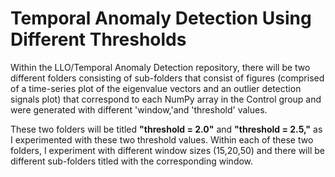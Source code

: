 # Temporal Anomaly Detection Using Different Thresholds
Within the LLO/Temporal Anomaly Detection repository, there will be two different folders consisting of sub-folders that consist of figures (comprised of a time-series plot of the eigenvalue vectors and an outlier detection signals plot) that correspond to each NumPy array in the Control group and were generated with different 'window,'and 'threshold' values.

These two folders will be titled **"threshold = 2.0"** and **"threshold = 2.5,"** as I experimented with these two threshold values. Within each of these two folders, I experiment with different window sizes (15,20,50) and there will be different sub-folders titled with the corresponding window.

